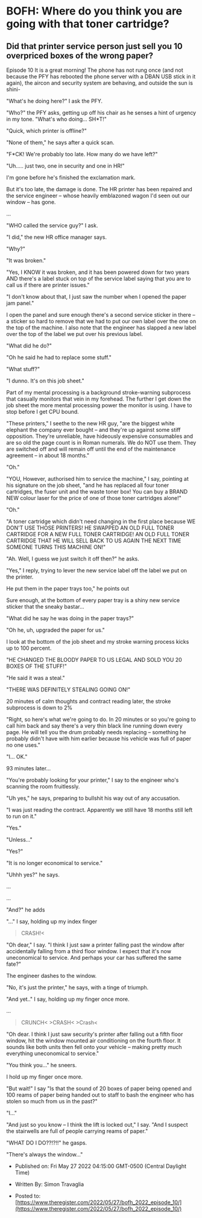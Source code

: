 # BOFH: Where do you think you are going with that toner cartridge?

## Did that printer service person just sell you 10 overpriced boxes of the wrong paper?

Episode 10 It is a great morning! The phone has not rung once (and not because the PFY has rebooted the phone server with a DBAN USB stick in it again), the aircon and security system are behaving, and outside the sun is shini-

"What's he doing here?" I ask the PFY.

"Who?" the PFY asks, getting up off his chair as he senses a hint of urgency in my tone. "What's who doing... SH*T!"

"Quick, which printer is offline?"

"None of them," he says after a quick scan.

"F*CK! We're probably too late. How many do we have left?"

"Uh..... just two, one in security and one in HR!"

I'm gone before he's finished the exclamation mark.

But it's too late, the damage is done. The HR printer has been repaired and the service engineer – whose heavily emblazoned wagon I'd seen out our window – has gone.

...

"WHO called the service guy?" I ask.

"I did," the new HR office manager says.

"Why?"

"It was broken."

"Yes, I KNOW it was broken, and it has been powered down for two years AND there's a label stuck on top of the service label saying that you are to call us if there are printer issues."

"I don't know about that, I just saw the number when I opened the paper jam panel."

I open the panel and sure enough there's a second service sticker in there – a sticker so hard to remove that we had to put our own label over the one on the top of the machine. I also note that the engineer has slapped a new label over the top of the label we put over his previous label.

"What did he do?"

"Oh he said he had to replace some stuff."

"What stuff?"

"I dunno. It's on this job sheet."

Part of my mental processing is a background stroke-warning subprocess that casually monitors that vein in my forehead. The further I get down the job sheet the more mental processing power the monitor is using. I have to stop before I get CPU bound.

"These printers," I seethe to the new HR guy, "are the biggest white elephant the company ever bought – and they're up against some stiff opposition. They're unreliable, have hideously expensive consumables and are so old the page count is in Roman numerals. We do NOT use them. They are switched off and will remain off until the end of the maintenance agreement – in about 18 months."

"Oh."

"YOU, However, authorised him to service the machine," I say, pointing at his signature on the job sheet, "and he has replaced all four toner cartridges, the fuser unit and the waste toner box! You can buy a BRAND NEW colour laser for the price of one of those toner cartridges alone!"

"Oh."

"A toner cartridge which didn't need changing in the first place because WE DON'T USE THOSE PRINTERS! HE SWAPPED AN OLD FULL TONER CARTRIDGE FOR A NEW FULL TONER CARTRIDGE! AN OLD FULL TONER CARTRIDGE THAT HE WILL SELL BACK TO US AGAIN THE NEXT TIME SOMEONE TURNS THIS MACHINE ON!"

"Ah. Well, I guess we just switch it off then?" he asks.

"Yes," I reply, trying to lever the new service label off the label we put on the printer.

He put them in the paper trays too," he points out

Sure enough, at the bottom of every paper tray is a shiny new service sticker that the sneaky bastar...

"What did he say he was doing in the paper trays?"

"Oh he, uh, upgraded the paper for us."

I look at the bottom of the job sheet and my stroke warning process kicks up to 100 percent.

"HE CHANGED THE BLOODY PAPER TO US LEGAL AND SOLD YOU 20 BOXES OF THE STUFF!"

"He said it was a steal."

"THERE WAS DEFINITELY STEALING GOING ON!"

20 minutes of calm thoughts and contract reading later, the stroke subprocess is down to 2%

"Right, so here's what we're going to do. In 20 minutes or so you're going to call him back and say there's a very thin black line running down every page. He will tell you the drum probably needs replacing – something he probably didn't have with him earlier because his vehicle was full of paper no one uses."

"I... OK."

93 minutes later...

"You're probably looking for your printer," I say to the engineer who's scanning the room fruitlessly.

"Uh yes," he says, preparing to bullshit his way out of any accusation.

"I was just reading the contract. Apparently we still have 18 months still left to run on it."

"Yes."

"Unless..."

"Yes?"

"It is no longer economical to service."

"Uhhh yes?" he says.

...

...

"And?" he adds

"..." I say, holding up my index finger

>CRASH!<

"Oh dear," I say. "I think I just saw a printer falling past the window after accidentally falling from a third floor window. I expect that it's now uneconomical to service. And perhaps your car has suffered the same fate?"

The engineer dashes to the window.

"No, it's just the printer," he says, with a tinge of triumph.

"And yet.." I say, holding up my finger once more.

...

>CRUNCH< >CRASH< >Crash<

"Oh dear. I think I just saw security's printer after falling out a fifth floor window, hit the window mounted air conditioning on the fourth floor. It sounds like both units then fell onto your vehicle – making pretty much everything uneconomical to service."

"You think you..." he sneers.

I hold up my finger once more.

"But wait!" I say "Is that the sound of 20 boxes of paper being opened and 100 reams of paper being handed out to staff to bash the engineer who has stolen so much from us in the past?"

"I..."

"And just so you know – I think the lift is locked out," I say. "And I suspect the stairwells are full of people carrying reams of paper."

"WHAT DO I DO??!?!!" he gasps.

"There's always the window..."



- Published on: Fri May 27 2022 04:15:00 GMT-0500 (Central Daylight Time)

- Written By: Simon Travaglia

- Posted to: [https://www.theregister.com/2022/05/27/bofh_2022_episode_10/](https://www.theregister.com/2022/05/27/bofh_2022_episode_10/)
